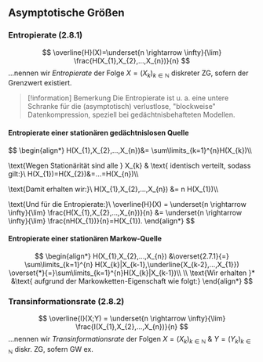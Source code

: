## Asymptotische Größen
### Entropierate (2.8.1)
$$
\overline{H}(X)=\underset{n \rightarrow \infty}{\lim} \frac{H(X_{1},X_{2},…,X_{n})}{n}
$$
…nennen wir *Entropierate* der Folge $X=(X_{k})_{k \in \mathbb{N}}$ diskreter ZG, sofern der Grenzwert existiert.
>[!information] Bemerkung
>Die Entropierate ist u. a. eine untere Schranke für die (asymptotisch) verlustlose, "blockweise" Datenkompression, speziell bei gedächtnisbehafteten Modellen.

#### Entropierate einer stationären gedächtnislosen Quelle
$$
\begin{align*}
H(X_{1},X_{2},…,X_{n})&= \sum\limits_{k=1}^{n}H(X_{k})\\\\

\text{Wegen Stationärität sind alle } X_{k} &
 \text{ identisch verteilt, sodass gilt:}\\
H(X_{1})=H(X_{2})&=…=H(X_{n})\\\\

\text{Damit erhalten wir:}\\
H(X_{1},X_{2},…,X_{n}) &= n H(X_{1})\\\\

\text{Und für die Entropierate:}\\
\overline{H}(X) = \underset{n \rightarrow \infty}{\lim} \frac{H(X_{1},X_{2},…,X_{n})}{n} &= \underset{n \rightarrow \infty}{\lim} \frac{nH(X_{1})}{n}=H(X_{1}).
\end{align*}
$$

#### Entropierate einer stationären Markow-Quelle
$$
\begin{align*}
H(X_{1},X_{2},…,X_{n}) &\overset{2.7.1}{=} \sum\limits_{k=1}^{n} H(X_{k}|X_{k-1},\underline{X_{k-2},…,X_{1}}) \overset{*}{=}\sum\limits_{k=1}^{n}H(X_{k}|X_{k-1})\\
\\
\text{Wir erhalten }* &\text{ aufgrund der Markowketten-Eigenschaft wie folgt:}
\end{align*}
$$


### Transinformationsrate (2.8.2)
$$
\overline{I}(X;Y) = \underset{n \rightarrow \infty}{\lim} \frac{I(X_{1},X_{2},…,X_{n})}{n}
$$
…nennen wir *Transinformationsrate* der Folgen $X=(X_{k})_{k \in \mathbb{N}}$ & $Y=(Y_{k})_{k \in \mathbb{N}}$ diskr. ZG, sofern GW ex.

